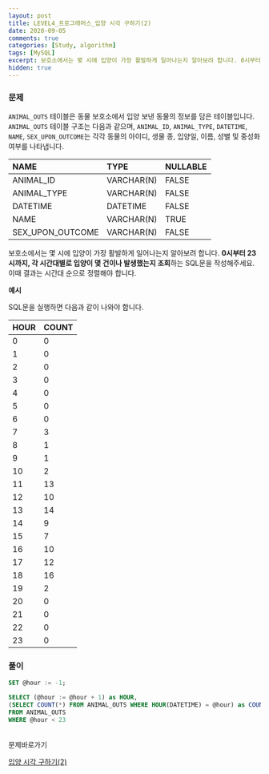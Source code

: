 ```yaml
---
layout: post
title: LEVEL4_프로그래머스_입양 시각 구하기(2)
date: 2020-09-05
comments: true
categories: [Study, algorithm]
tags: [MySQL]
excerpt: 보호소에서는 몇 시에 입양이 가장 활발하게 일어나는지 알아보려 합니다. 0시부터 23시까지, 각 시간대별로 입양이 몇 건이나 발생했는지 조회하는 SQL문을 작성해주세요. 이때 결과는 시간대 순으로 정렬해야 합니다.
hidden: true
---
```


### 문제

`ANIMAL_OUTS` 테이블은 동물 보호소에서 입양 보낸 동물의 정보를 담은 테이블입니다. `ANIMAL_OUTS` 테이블 구조는 다음과 같으며, `ANIMAL_ID`, `ANIMAL_TYPE`, `DATETIME`, `NAME`, `SEX_UPON_OUTCOME`는 각각 동물의 아이디, 생물 종, 입양일, 이름, 성별 및 중성화 여부를 나타냅니다.

| NAME | TYPE | NULLABLE | 
| :-------- | :--------------- | :----------------- |
| ANIMAL_ID | VARCHAR(N) | FALSE | 
| ANIMAL_TYPE | VARCHAR(N) | FALSE | 
| DATETIME | DATETIME	| FALSE | 
| NAME	| VARCHAR(N) | TRUE | 
| SEX_UPON_OUTCOME| VARCHAR(N) | FALSE | 

보호소에서는 몇 시에 입양이 가장 활발하게 일어나는지 알아보려 합니다. **0시부터 23시까지, 각 시간대별로 입양이 몇 건이나 발생했는지 조회**하는 SQL문을 작성해주세요. 이때 결과는 시간대 순으로 정렬해야 합니다.

**예시**

SQL문을 실행하면 다음과 같이 나와야 합니다.

| HOUR | COUNT | 
| :-------- | :--------------- | 
| 0	| 0 | 
| 1	| 0 |
| 2	| 0 |
| 3	| 0 |
| 4	| 0 |
| 5	| 0 |
| 6	| 0 |
| 7	| 3 |
| 8	| 1 |
| 9	| 1 |
| 10 | 2 |
| 11 | 13 |
| 12 | 10 |
| 13 | 14 |
| 14 | 9 |
| 15 | 7 |
| 16 | 10 |
| 17 | 12 |
| 18 | 16 |
| 19 | 2 |
| 20 | 0 |
| 21 | 0 |
| 22 | 0 |
| 23 | 0 |

### 풀이

```sql
SET @hour := -1;

SELECT (@hour := @hour + 1) as HOUR,
(SELECT COUNT(*) FROM ANIMAL_OUTS WHERE HOUR(DATETIME) = @hour) as COUNT
FROM ANIMAL_OUTS
WHERE @hour < 23
```

<br>
<span class="reference">문제바로가기</span>

[입양 시각 구하기(2)](https://programmers.co.kr/learn/courses/30/lessons/59413)
